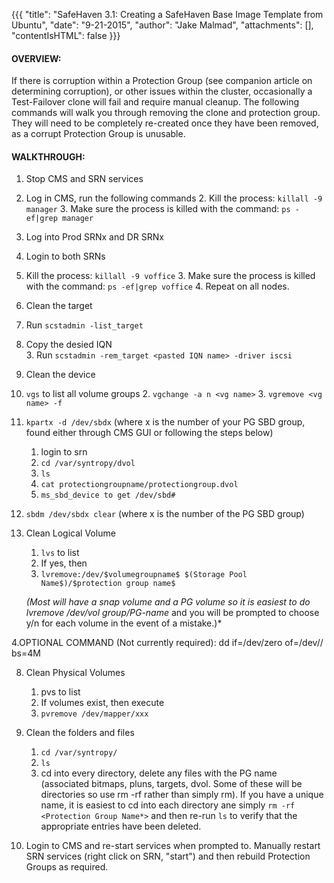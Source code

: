 {{{
  "title": "SafeHaven 3.1: Creating a SafeHaven Base Image Template from Ubuntu",
  "date": "9-21-2015",
  "author": "Jake Malmad",
  "attachments": [],
  "contentIsHTML": false
}}}

#### OVERVIEW:

If there is corruption within a Protection Group (see companion article on determining corruption), or other issues within the cluster, occasionally a Test-Failover clone will fail and require manual cleanup. The following commands will walk you through removing the clone and protection group. They will need to be completely re-created once they have been removed, as a corrupt Protection Group is unusable.

#### WALKTHROUGH:

1. Stop CMS and SRN services
  1. Log in CMS, run the following commands
	2. Kill the process: `killall -9 manager`
	3. Make sure the process is killed with the command: `ps -ef|grep manager`

2. Log into Prod SRNx and DR SRNx
  1. Login to both SRNs
  2. Kill the process: `killall -9 voffice`
	3. Make sure the process is killed with the command: `ps -ef|grep voffice`
	4. Repeat on all nodes.

3. Clean the target
  1. Run `scstadmin -list_target`
  2. Copy the desied IQN     
	3. Run `scstadmin -rem_target <pasted IQN name> -driver iscsi`

4. Clean the device 		
  1. `vgs` to list all volume groups
	2. `vgchange -a n <vg name>`
	3. `vgremove <vg name> -f`

5. `kpartx -d /dev/sbdx` (where x is the number of your PG SBD group, found either through CMS GUI or following the steps below)
    1. login to srn
    2. `cd /var/syntropy/dvol`
    3. `ls`
    4. `cat protectiongroupname/protectiongroup.dvol`
    5. `ms_sbd_device to get /dev/sbd#`

6. `sbdm /dev/sbdx clear` (where x is the number of the PG SBD group)

7. Clean Logical Volume
	1. `lvs` to list
	2. If yes, then
	3. `lvremove:/dev/$volumegroupname$ $(Storage Pool Name$)/$protection group name$`

    *(Most will have a snap volume and a PG volume so it is easiest to do lvremove /dev/vol group/PG-name* and you will be prompted to choose y/n for each volume in the event of a mistake.)*

  4.OPTIONAL COMMAND (Not currently required): dd if=/dev/zero of=/dev/<volume group name>/<protection group name> bs=4M

8. Clean Physical Volumes
	1. pvs to list
	2. If volumes exist, then execute
	3. `pvremove /dev/mapper/xxx`

9. Clean the folders and files
	1. `cd /var/syntropy/`
	2. `ls`
	3. cd into every directory, delete any files with the PG name  (associated bitmaps, pluns, targets, dvol. Some of these will be directories so use rm -rf rather than simply rm). If you have a unique name, it is easiest to cd into each directory ane simply `rm -rf <Protection Group Name*>` and then re-run `ls` to verify that the appropriate entries have been deleted.

  10. Login to CMS and re-start services when prompted to. Manually restart SRN services (right click on SRN, "start") and then rebuild Protection Groups as required.
